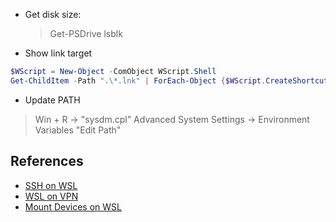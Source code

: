 
- Get disk size:
    > Get-PSDrive
    > lsblk


- Show link target
```powershell
$WScript = New-Object -ComObject WScript.Shell
Get-ChildItem -Path ".\*.lnk" | ForEach-Object {$WScript.CreateShortcut($_.FullName).TargetPath}
```

- Update PATH
> Win + R -> "sysdm.cpl"
> Advanced System Settings -> Environment Variables
> "Edit Path"


## References

- [SSH on WSL](https://www.illuminiastudios.com/dev-diaries/ssh-on-windows-subsystem-for-linux/)
- [WSL on VPN](https://stackoverflow.com/questions/66444822/no-internet-connection-ubuntu-wsl-while-vpn)
- [Mount Devices on WSL](https://www.scivision.dev/mount-usb-drives-windows-subsystem-for-linux/)
